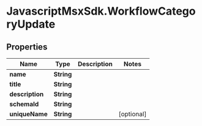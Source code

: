 # JavascriptMsxSdk.WorkflowCategoryUpdate

## Properties

Name | Type | Description | Notes
------------ | ------------- | ------------- | -------------
**name** | **String** |  | 
**title** | **String** |  | 
**description** | **String** |  | 
**schemaId** | **String** |  | 
**uniqueName** | **String** |  | [optional] 


